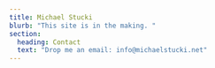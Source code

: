 ```yaml
---
title: Michael Stucki
blurb: "This site is in the making. "
section:
  heading: Contact
  text: "Drop me an email: info@michaelstucki.net"
---
```

